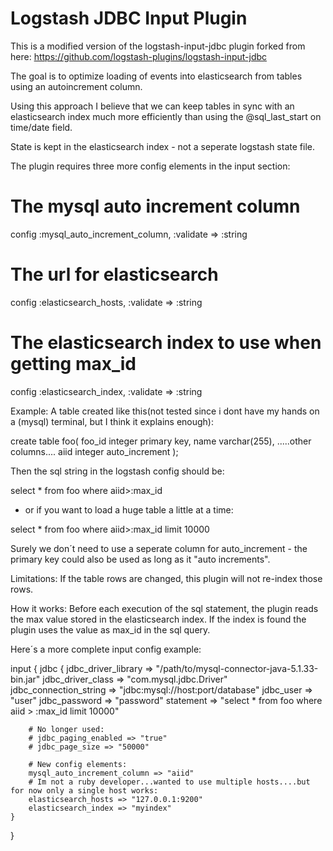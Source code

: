 # Logstash JDBC Input Plugin
This is a modified version of the logstash-input-jdbc plugin forked from here: https://github.com/logstash-plugins/logstash-input-jdbc

The goal is to optimize loading of events into elasticsearch from tables using an autoincrement column.

Using this approach I believe that we can keep tables in sync with an elasticsearch index much more efficiently than using the @sql_last_start on time/date field.

State is kept in the elasticsearch index - not a seperate logstash state file.

The plugin requires three more config elements in the input section:

  # The mysql auto increment column
  config :mysql_auto_increment_column, :validate => :string

  # The url for elasticsearch
  config :elasticsearch_hosts, :validate => :string
  
  # The elasticsearch index to use when getting max_id 
  config :elasticsearch_index, :validate => :string
  
Example: A table created like this(not tested since i dont have my hands on a (mysql) terminal, but I think it explains enough):

create table foo(
   foo_id integer primary key,
   name varchar(255),
   .....other columns....
   aiid integer auto_increment
);

Then the sql string in the logstash config should be:

select * from foo where aiid>:max_id

- or if you want to load a huge table a little at a time:

select * from foo where aiid>:max_id limit 10000

Surely we don´t need to use a seperate column for auto_increment - the primary key could also be used as long as it "auto increments".

Limitations: If the table rows are changed, this plugin will not re-index those rows.

How it works: Before each execution of the sql statement, the plugin reads the max value stored in the elasticsearch index.
If the index is found the plugin uses the value as max_id in the sql query.

Here´s a more complete input config example:

input {
	jdbc {
	    jdbc_driver_library => "/path/to/mysql-connector-java-5.1.33-bin.jar"
	    jdbc_driver_class => "com.mysql.jdbc.Driver"
	    jdbc_connection_string => "jdbc:mysql://host:port/database"
	    jdbc_user => "user"
	    jdbc_password => "password"
	    statement => "select * from foo where aiid > :max_id limit 10000"
	    
	    # No longer used:
	    # jdbc_paging_enabled => "true"
	    # jdbc_page_size => "50000"
	
	    # New config elements:
	    mysql_auto_increment_column => "aiid"
	    # Im not a ruby developer...wanted to use multiple hosts....but for now only a single host works:
	    elasticsearch_hosts => "127.0.0.1:9200"
	    elasticsearch_index => "myindex" 
	}
}